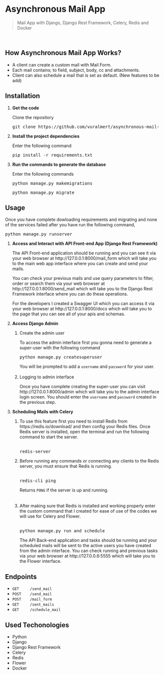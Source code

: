 <h1>Asynchronous Mail App</h1>
<blockquote>Mail App with Django, Django Rest Framework, Celery, Redis and Docker</blockquote>
<br>
<h2>How Asynchronous Mail App Works?</h2>
<ul>
<li>A client can create a custom mail with Mail Form.
<li>Each mail contains; to field, subject, body, cc and attachments.
<li>Client can also schedule a mail that is set as default. (New features to be add)
</ul>
<h2>Installation</h2>
<ol>
<li><b>Get the code</b>
<p>Clone the repository<pre>git clone https://github.com/vuralmert/asynchronous-mail-celery.git</pre></p>
<li><b>Install the project dependencies</b>
<p>Enter the following command<pre>pip install -r requirements.txt</pre></p>
<li><b>Run the commands to generate the database</b>
<p>Enter the following commands<pre>python manage.py makemigrations</pre><pre>python manage.py migrate</pre></p></ol>
<h2>Usage</h2>
<p>Once you have complete dowloading requirements and migrating and none of the services failed after you have run the following command,<pre>python manage.py runserver</pre>
<ol>
<li><b>Access and Interact with API Front-end App (Django Rest Framework)</b></li>
<p>The API Front-end application should be running and you can see it via your web browser at <a href="http://127.0.0.1:8000/mail_form/"></a>http://127.0.0.1:8000/mail_form which will take you to the main web app interface where
you can create and send your mails.</p>
<p>You can check your previous mails and use query parameters to filter, order or search them via your web browser at <a href="http://127.0.0.1:8000/send_mail/"></a>http://127.0.0.1:8000/send_mail which will take you to the Django Rest Framework interface where you can do these operations.</p>
<p>For the developers I created a Swagger UI which you can access it via your web browser at  <a href="http://127.0.0.1:8000/docs/"></a>http://127.0.0.1:8000/docs which will take you
to the page that you can see all of your apis and schemas.</p>
<li><b>Access Django Admin</b></li>
<ol>
<li>Create the admin user</li>
<p>To access the admin interface first you gonna need to generate a super-user with the following command<pre>python manage.py createsuperuser</pre>You will be prompted to add a <code>username</code> and <code>password</code> for your user.<br></br>
<li>Logging to admin interface</li>
<p>Once you have complete creating the super-user you can visit <a href="http://127.0.0.1:8000/admin/"></a>http://127.0.0.1:8000/admin which will take you to the admin interface login screen. You should enter the <code>username</code> and <code>password</code> created in the previous step.
</ol>
<li><b>Scheduling Mails with Celery</b></li>
<ol>
<li>To use this feature first you need to install Redis from <a href="https://redis.io/download/"></a>https://redis.io/download/ and then config your Redis files. Once Redis server is installed, open the terminal and run the following command to start the server.<br></br><pre>redis-server</pre></li>
<li>Before running any commands or connecting any clients to the Redis server, you must ensure that Redis is running.<br></br><pre>redis-cli ping</pre>Returns <code>PONG</code> if the server is up and running.</li><br></br>
<li>After making sure that Redis is installed and working properly enter the custom command that I created for ease of use of the codes we will use for Celery and Flower.<br></br><pre>python manage.py run_and_schedule</pre></li>
<p>The API Back-end application and tasks should be running and your scheduled mails will be sent to the active users you have created from the admin interface. You can check running and previous tasks via your web browser at <a href="http://127.0.0.6:5555/"></a>http://127.0.0.6:5555 which will take you to the Flower interface.</p> 
</ol></ol>
<h2>Endpoints</h2>
<ul>
<li><code>GET     /send_mail</code>
<li><code>POST    /send_mail</code>
<li><code>POST    /mail_form</code>
<li><code>GET     /sent_mails</code>
<li><code>GET     /schedule_mail</code>
</ul>
<h2>Used Techonologies</h2>
<ul>
<li>Python
<li>Django
<li>Django Rest Framework
<li>Celery
<li>Redis
<li>Flower
<li>Docker
</ul>
